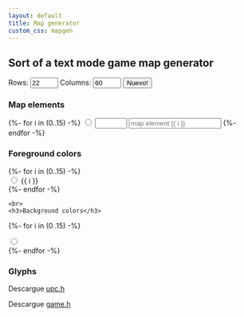 ```yaml
---
layout: default
title: Map generator
custom_css: mapgen
---
```


<h2>Sort of a text mode game map generator</h2>
<label>Rows: <input type="number" id="rows" value="22" min="10" max="24"></label>
<label>Columns: <input type="number" id="cols" value="60" min="20" max="80"></label>
<button id="nuevo">Nuevo!</button>
<div class="options">
  <div class="box4">
    <h3>Map elements</h3>
{%- for i in (0..15) -%}
    <label for="code{{ i }}" class="opt">
      <input type="radio" id="code{{ i }}" name="code" value="{{ i }}">
      <input type="number" id="char{{ i }}" min="1" max="255">
      <input type="text" id="name{{ i }}" placeholder="map element {{ i }}">
    </label>
{%- endfor -%}
  </div>
  <div>
    <h3>Foreground colors</h3>
{%- for i in (0..15) -%}
    <div class="fg fg{{ i }} box2">
      <label for="fg{{ i }}">
        <input id="fg{{ i }}" type="radio" name="fg" value="{{ i }}"> {{ i }}
      </label>
    </div>
{%- endfor -%}
    
    <br>
    <h3>Background colors</h3>
{%- for i in (0..15) -%}
    <div class="bg bg{{ i }} box2">
      <label for="bg{{ i }}">
        <input id="bg{{ i }}" type="radio" name="bg" value="{{ i }}"> &nbsp;
      </label>
    </div>
{%- endfor -%}
  </div>
  <div class="box1">
    <h3>Glyphs</h3>
    <span id="glyphs"></span>
  </div>
</div>
<canvas id="cnvs" width="1280" height="768"></canvas>
<p>Descargue <a href="https://github.com/lmcanavals/intro_algorithms/blob/main/upc.h" target="_blank">upc.h</a></p>
<p>Descargue <a href="https://github.com/lmcanavals/intro_algorithms/blob/main/game.h" target="_blank">game.h</a></p>
<pre><code id="map"></code></pre>
<pre><code id="cpp" class="language-cpp"></code></pre>
<script src="/js/generator.js"></script>
